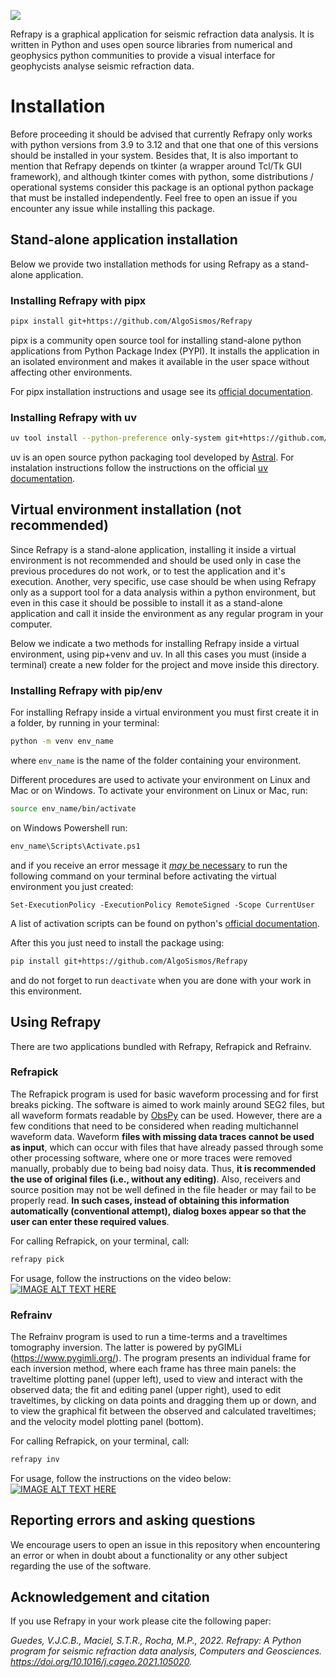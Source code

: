 ![](src/refrapy/images/refrapy_logo.png)

Refrapy is a graphical application for seismic refraction data analysis. It is written in Python and uses 
open source libraries from numerical and geophysics python communities to 
provide a visual interface for geophycists analyse seismic refraction data.

# Installation

Before proceeding it should be advised that currently Refrapy only works with python versions from 3.9 to 3.12 and that one that one of this versions should be installed in your system. Besides that, It is also important to mention that Refrapy depends on tkinter (a wrapper around Tcl/Tk GUI framework), and although tkinter comes with python, some  distributions / operational systems consider this package is an optional python package that must be installed independently. Feel free to open an issue if you encounter any issue while installing this package.

## Stand-alone application installation

Below we provide two installation methods for using Refrapy as a stand-alone application.

### Installing Refrapy with pipx
```bash
pipx install git+https://github.com/AlgoSismos/Refrapy
```

pipx is a community open source tool for installing stand-alone python applications from Python Package Index (PYPI). It installs the application in an isolated environment and makes it available in the user space 
without affecting other environments.

For pipx installation instructions and usage see its [official documentation](https://pipx.pypa.io/stable/docs/).

### Installing Refrapy with uv

```bash
uv tool install --python-preference only-system git+https://github.com/AlgoSismos/Refrapy
```
uv is an open source python packaging tool developed by [Astral](https://astral.sh/). For instalation instructions follow the instructions on the official [uv documentation](https://docs.astral.sh/uv/).

## Virtual environment installation (not recommended)

Since Refrapy is a stand-alone application, installing it inside a virtual environment is not recommended and 
should be used only in case the previous procedures do not work, or to test the application and it's execution.
Another, very specific, use case should be when using Refrapy only as a support tool for a data analysis within a python environment, but even in this case it should be possible to install it as a stand-alone application and call it inside the environment as any regular program in your computer.

Below we indicate a two methods for installing Refrapy inside a virtual environment, using pip+venv and uv. In all this cases you must (inside a terminal) create a new folder for the project and move inside this directory.

### Installing Refrapy with pip/env

For installing Refrapy inside a virtual environment you must first create it in a folder, by running in your terminal:
```bash
python -m venv env_name
```
where `env_name` is the name of the folder containing your environment.

Different procedures are used to activate your environment on Linux and Mac or on Windows. To activate your environment on Linux or Mac, run:
```bash
source env_name/bin/activate
```

on Windows Powershell run:
```bash
env_name\Scripts\Activate.ps1
```
and if you receive an error message it [*may* be necessary](https://docs.python.org/3/library/venv.html) to run the following command on your terminal before activating the virtual environment you just created:
```
Set-ExecutionPolicy -ExecutionPolicy RemoteSigned -Scope CurrentUser
```

A list of activation scripts can be found on python's [official documentation](https://docs.python.org/3/library/venv.html).

After this you just need to install the package using:
```bash
pip install git+https://github.com/AlgoSismos/Refrapy
```
and do not forget to run `deactivate` when you are done with your work in this environment.

<!-- ### Installing Refrapy with uv (and creating a virtual environment) -->


<!-- ### Installing Refrapy using conda

THE DESCRIPTION BELOW IS OUTDATED:

It is recommended the use of Anaconda (https://www.anaconda.com/), because it simplifies package management.
Once it is installed, run the following commands on the Anaconda prompt (**tested on Windows 10 system, with Python 3.8.13**):

   ```
   conda create -n refrapy python=3.8
   conda activate refrapy
   conda install obspy
   conda install -c gimli -c conda-forge pygimli
   pip install pmw
   ```
    
Once all the necessary packages are installed, extract Refrapick.py, Refrainv.py and the images folder to a directory on your computer. Sample data are also available for download.

You can execute the Python files by running:

   ```
   python Refrapick.py
   python Refrainv.py 
   ``` -->

## Using Refrapy

There are two applications bundled with Refrapy, Refrapick and Refrainv. 

### Refrapick

The Refrapick program is used for basic waveform processing and for first breaks picking. The software is aimed to work mainly around SEG2 files, but all waveform formats readable by [ObsPy](https://www.obspy.org/) can be used. However, there are a few conditions that need to be considered when reading multichannel waveform data. Waveform **files with missing data traces cannot be used as input**, which can occur with files that have already passed through some other processing software, where one or more traces were removed manually, probably due to being bad noisy data. Thus, **it is recommended the use of original files (i.e., without any editing)**. Also, receivers and source position may not be well defined in the file header or may fail to be properly read. **In such cases, instead of obtaining this information automatically (conventional attempt), dialog boxes appear so that the user can enter these required values**.

For calling Refrapick, on your terminal, call:
```bash
refrapy pick
```
For usage, follow the instructions on the video below:
[![IMAGE ALT TEXT HERE](https://img.youtube.com/vi/3a9eZW4WKjI/0.jpg)](https://www.youtube.com/watch?v=3a9eZW4WKjI)


### Refrainv

The Refrainv program is used to run a time-terms and a traveltimes tomography inversion. The latter is powered by pyGIMLi (https://www.pygimli.org/). The program presents an individual frame for each inversion method, where each frame has three main panels: the traveltime plotting panel (upper left), used to view and interact with the observed data; the fit and editing panel (upper right), used to edit traveltimes, by clicking on data points and dragging them up or down, and to view the graphical fit between the observed and calculated traveltimes; and the velocity model plotting panel (bottom). 

For calling Refrapick, on your terminal, call:
```bash
refrapy inv
```
For usage, follow the instructions on the video below:
[![IMAGE ALT TEXT HERE](https://img.youtube.com/vi/rOJjxoc2cbU/0.jpg)](https://www.youtube.com/watch?v=rOJjxoc2cbU)

## Reporting errors and asking questions

We encourage users to open an issue in this repository when encountering an error or when in doubt about a functionality or any other subject regarding the use of the software.

## Acknowledgement and citation

If you use Refrapy in your work please cite the following paper:

*Guedes, V.J.C.B., Maciel, S.T.R., Rocha, M.P., 2022. Refrapy: A Python program for seismic refraction data analysis, Computers and Geosciences. https://doi.org/10.1016/j.cageo.2021.105020.*

